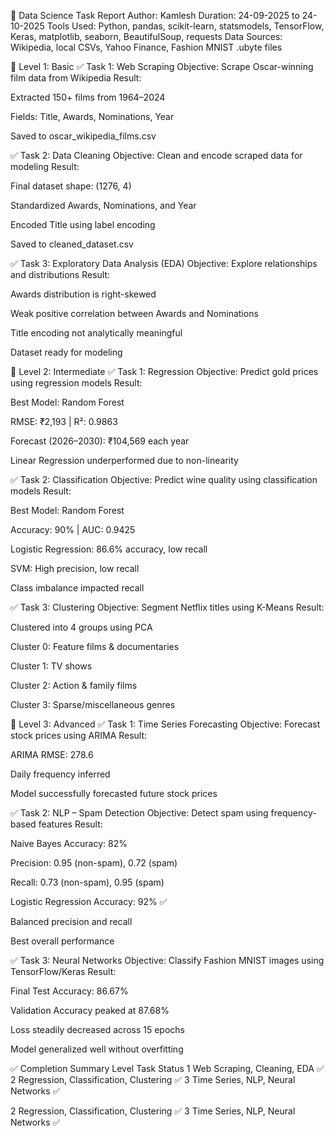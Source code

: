 📘 Data Science Task Report
Author: Kamlesh 
Duration: 24-09-2025 to 24-10-2025 
Tools Used: Python, pandas, scikit-learn, statsmodels, TensorFlow, Keras, matplotlib, seaborn, BeautifulSoup, requests 
Data Sources: Wikipedia, local CSVs, Yahoo Finance, Fashion MNIST .ubyte files

🔹 Level 1: Basic
✅ Task 1: Web Scraping
Objective: Scrape Oscar-winning film data from Wikipedia 
Result:

Extracted 150+ films from 1964–2024

Fields: Title, Awards, Nominations, Year

Saved to oscar_wikipedia_films.csv


✅ Task 2: Data Cleaning
Objective: Clean and encode scraped data for modeling 
Result:

Final dataset shape: (1276, 4)

Standardized Awards, Nominations, and Year

Encoded Title using label encoding

Saved to cleaned_dataset.csv

✅ Task 3: Exploratory Data Analysis (EDA)
Objective: Explore relationships and distributions 
Result:

Awards distribution is right-skewed

Weak positive correlation between Awards and Nominations

Title encoding not analytically meaningful

Dataset ready for modeling

🔹 Level 2: Intermediate
✅ Task 1: Regression
Objective: Predict gold prices using regression models 
Result:

Best Model: Random Forest

RMSE: ₹2,193 | R²: 0.9863

Forecast (2026–2030): ₹104,569 each year

Linear Regression underperformed due to non-linearity

✅ Task 2: Classification
Objective: Predict wine quality using classification models 
Result:

Best Model: Random Forest

Accuracy: 90% | AUC: 0.9425

Logistic Regression: 86.6% accuracy, low recall

SVM: High precision, low recall

Class imbalance impacted recall

✅ Task 3: Clustering
Objective: Segment Netflix titles using K-Means 
Result:

Clustered into 4 groups using PCA

Cluster 0: Feature films & documentaries

Cluster 1: TV shows

Cluster 2: Action & family films

Cluster 3: Sparse/miscellaneous genres

🔹 Level 3: Advanced
✅ Task 1: Time Series Forecasting
Objective: Forecast stock prices using ARIMA 
Result:

ARIMA RMSE: 278.6

Daily frequency inferred

Model successfully forecasted future stock prices

✅ Task 2: NLP – Spam Detection
Objective: Detect spam using frequency-based features 
Result:

Naive Bayes Accuracy: 82%

Precision: 0.95 (non-spam), 0.72 (spam)

Recall: 0.73 (non-spam), 0.95 (spam)

Logistic Regression Accuracy: 92% ✅

Balanced precision and recall

Best overall performance

✅ Task 3: Neural Networks
Objective: Classify Fashion MNIST images using TensorFlow/Keras 
Result:

Final Test Accuracy: 86.67%

Validation Accuracy peaked at 87.68%

Loss steadily decreased across 15 epochs

Model generalized well without overfitting

✅ Completion Summary
Level	Task	Status
1	Web Scraping, Cleaning, EDA	✅
2	Regression, Classification, Clustering	✅
3	Time Series, NLP, Neural Networks	✅








2	Regression, Classification, Clustering	✅
3	Time Series, NLP, Neural Networks	✅
